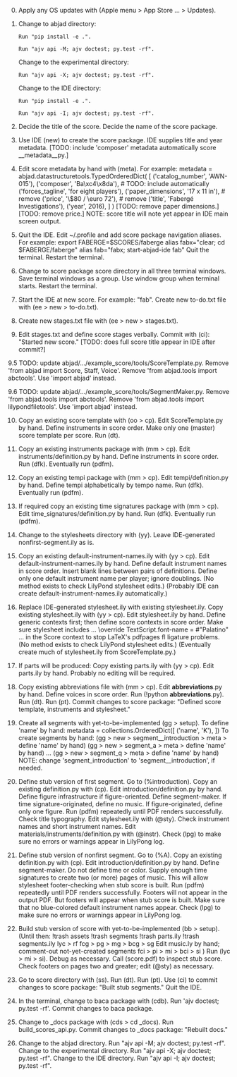 0.  Apply any OS updates with (Apple menu > App Store ... > Updates).

1.  Change to abjad directory:

        Run "pip install -e .".

        Run "ajv api -M; ajv doctest; py.test -rf".

    Change to the experimental directory:

        Run "ajv api -X; ajv doctest; py.test -rf".

    Change to the IDE directory:

        Run "pip install -e .".

        Run "ajv api -I; ajv doctest; py.test -rf".

2.  Decide the title of the score.
    Decide the name of the score package.

3.  Use IDE (new) to create the score package.
    IDE supplies title and year metadata.
    [TODO: include 'composer' metadata automatically score __metadata__py.]

4.  Edit score metadata by hand with (meta).
    For example:
    metadata = abjad.datastructuretools.TypedOrderedDict(
        [
            ('catalog_number', 'AWN-015'),
            ('composer', 'Ba\xc4\x8da'), # TODO: include automatically
            ('forces_tagline', 'for eight players'),
            ('paper_dimensions', '17 x 11 in'), # remove
            ('price', '\\$80 / \\euro 72'), # remove
            ('title', 'Fabergé Investigations'),
            ('year', 2016),
            ]
        )
    [TODO: remove paper dimensions.]
    [TODO: remove price.]
    NOTE: score title will note yet appear in IDE main screen output.

5.  Quit the IDE.
    Edit ~/.profile and add score package navigation aliases.
    For example:
        export FABERGE=$SCORES/faberge
        alias fabx="clear; cd $FABERGE/faberge"
        alias fab="fabx; start-abjad-ide fab"
    Quit the terminal.
    Restart the terminal.

6.  Change to score package score directory in all three terminal windows.
    Save terminal windows as a group.
    Use window group when terminal starts.
    Restart the terminal.

7.  Start the IDE at new score. For example: "fab".
    Create new to-do.txt file with (ee > new > to-do.txt).

8.  Create new stages.txt file with (ee > new > stages.txt).

9.  Edit stages.txt and define score stages verbally.
    Commit with (ci): "Started new score."
    [TODO: does full score title appear in IDE after commit?]

9.5 TODO: update abjad/.../example_score/tools/ScoreTemplate.py.
    Remove 'from abjad import Score, Staff, Voice'.
    Remove 'from abjad.tools import abctools'.
    Use 'import abjad' instead.

9.6 TODO: update abjad/.../example_score/tools/SegmentMaker.py.
    Remove 'from abjad.tools import abctools'.
    Remove 'from abjad.tools import lilypondfiletools'.
    Use 'import abjad' instead.

10. Copy an existing score template with (oo > cp).
    Edit ScoreTemplate.py by hand.
    Define instruments in score order.
    Make only one (master) score template per score.
    Run (dt).

11. Copy an existing instruments package with (mm > cp).
    Edit instruments/definition.py by hand.
    Define instruments in score order.
    Run (dfk).
    Eventually run (pdfm).

12. Copy an existing tempi package with (mm > cp).
    Edit tempi/definition.py by hand.
    Define tempi alphabetically by tempo name.
    Run (dfk).
    Eventually run (pdfm).

13. If required copy an existing time signatures package with (mm > cp).
    Edit time_signatures/definition.py by hand.
    Run (dfk).
    Eventually run (pdfm).

14. Change to the stylesheets directory with (yy).
    Leave IDE-generated nonfirst-segment.ily as is.

15. Copy an existing default-instrument-names.ily with (yy > cp).
    Edit default-instrument-names.ily by hand.
    Define default instrument names in score order.
    Insert blank lines between pairs of definitions.
    Define only one default instrument name per player; ignore doublings.
    (No method exists to check LilyPond stylesheet edits.)
    (Probably IDE can create default-instrument-names.ily automatically.)

16. Replace IDE-generated stylesheet.ily with existing stylesheet.ily.
    Copy existing stylesheet.ily with (yy > cp).
    Edit stylesheet.ily by hand.
    Define generic contexts first; then define score contexts in score order.
    Make sure stylesheet includes ...
        \override TextScript.font-name = #"Palatino"
    ... in the Score context to stop LaTeX's pdfpages fl ligature problems.
    (No method exists to check LilyPond stylesheet edits.)
    (Eventually create much of stylesheet.ily from ScoreTemplate.py.)

17. If parts will be produced:
    Copy existing parts.ily with (yy > cp).
    Edit parts.ily by hand.
    Probably no editing will be required.

18. Copy existing abbreviations file with (mm > cp).
    Edit __abbreviations__.py by hand.
    Define voices in score order.
    Run (!python __abbreviations__.py).
    Run (dt).
    Run (pt).
    Commit changes to score package:
    "Defined score template, instruments and stylesheet."

19. Create all segments with yet-to-be-implemented (gg > setup).
    To define 'name' by hand:
        metadata = collections.OrderedDict([
            ('name', 'K'),
            ])
    To create segments by hand:
    (gg > new > segment__introduction > meta > define 'name' by hand)
    (gg > new > segment_a > meta > define 'name' by hand)
    ...
    (gg > new > segment_q > meta > define 'name' by hand)
    NOTE: change 'segment_introduction' to 'segment__introduction', if needed.

20. Define stub version of first segment.
    Go to (%introduction).
    Copy an existing definition.py with (cp).
    Edit introduction/definition.py by hand.
    Define figure infrastructure if figure-oriented.
    Define segment-maker.
    If time signature-originated, define no music.
    If figure-originated, define only one figure.
    Run (pdfm) repeatedly until PDF renders successfully.
    Check title typography.
    Edit stylesheet.ily with (@sty).
    Check instrument names and short instrument names.
    Edit materials/instruments/definition.py with (@instr).
    Check (lpg) to make sure no errors or warnings appear in LilyPong log.
    
21. Define stub version of nonfirst segment.
    Go to (%A).
    Copy an existing definition.py with (cp).
    Edit introduction/definition.py by hand.
    Define segment-maker.
    Do not define time or color.
    Supply enough time signatures to create two (or more) pages of music.
    This will allow stylesheet footer-checking when stub score is built.
    Run (pdfm) repeatedly until PDF renders successfully.
    Footers will not appear in the output PDF.
    But footers will appear when stub score is built.
    Make sure that no blue-colored default instrument names appear.
    Check (lpg) to make sure no errors or warnings appear in LilyPong log.

22. Build stub version of score with yet-to-be-implemented (bb > setup).
    (Until then: 
        !trash assets
        !trash segments
        !trash parts.ily
        !trash segments.ily
        lyc > rf
        fcg > pg > mg > bcg > sg
        Edit music.ly by hand; comment-out not-yet-created segments
        fci > pi > mi > bci > si
        )
    Run (lyc > mi > si). Debug as necessary.
    Call (score.pdf) to inspect stub score.
    Check footers on pages two and greater; edit (@sty) as necessary.

23. Go to score directory with (ss).
    Run (dt).
    Run (pt).
    Use (ci) to commit changes to score package: "Built stub segments."
    Quit the IDE.

24. In the terminal, change to baca package with (cdb).
    Run 'ajv doctest; py.test -rf'.
    Commit changes to baca package.

25. Change to _docs package with (cds > cd _docs).
    Run build_scores_api.py.
    Commit changes to _docs package: "Rebuilt docs."

26. Change to the abjad directory.
    Run "ajv api -M; ajv doctest; py.test -rf".
    Change to the experimental directory.
    Run "ajv api -X; ajv doctest; py.test -rf".
    Change to the IDE directory.
    Run "ajv api -I; ajv doctest; py.test -rf".
